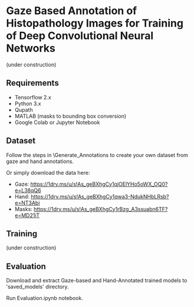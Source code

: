 # Gaze Based Annotation of Histopathology Images for Training of Deep Convolutional Neural Networks
(under construction)

## Requirements
- Tensorflow 2.x
- Python 3.x
- Qupath
- MATLAB (masks to bounding box conversion)
- Google Colab or Jupyter Notebook

## Dataset
Follow the steps in \Generate_Annotations to create your own dataset from gaze and hand annotations.

Or simply download the data here:

- Gaze: https://1drv.ms/u/s!As_geBXhgCy1qjOElYHo5oWX_OQ0?e=L38qQ6
- Hand: https://1drv.ms/u/s!As_geBXhgCy1qwa3-NdukNHbLRsb?e=NT3Abi
- Masks: https://1drv.ms/u/s!As_geBXhgCy1rBzg_A3ssuabn6TF?e=MD21iT


## Training

(under construction)

## Evaluation
Download and extract Gaze-based and Hand-Annotated trained models to 'saved_models' directory. <add link>

  Run Evaluation.ipynb notebook.
